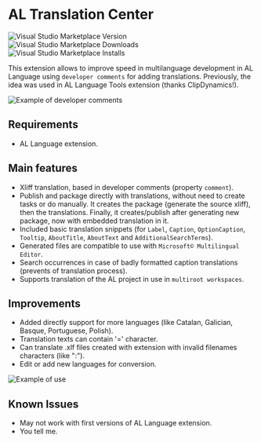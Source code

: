 
# AL Translation Center

![Visual Studio Marketplace Version](https://img.shields.io/visual-studio-marketplace/v/daniel-nt.al-translation-center.svg) ![Visual Studio Marketplace Downloads](https://img.shields.io/visual-studio-marketplace/d/daniel-nt.al-translation-center.svg) ![Visual Studio Marketplace Installs](https://img.shields.io/visual-studio-marketplace/i/daniel-nt.al-translation-center.svg)

This extension allows to improve speed in multilanguage development in AL Language using `developer comments` for adding translations. Previously, the idea was used in AL Language Tools extension (thanks ClipDynamics!).

![Example of developer comments](https://i.ibb.co/ZTbGhC2/example-Label.png)

## Requirements
- AL Language extension.

## Main features
- Xliff translation, based in developer comments (property `comment`).
- Publish and package directly with translations, without need to create tasks or do manually. It creates the package (generate the source xliff), then the translations. Finally, it creates/publish after generating new package, now with embedded translation in it.
- Included basic translation snippets (for `Label`, `Caption`, `OptionCaption`, `Tooltip`, `AboutTitle`, `AboutText` and `AdditionalSearchTerms`).
- Generated files are compatible to use with `Microsoft© Multilingual Editor`.
- Search occurrences in case of badly formatted caption translations (prevents of translation process).
- Supports translation of the AL project in use in `multiroot workspaces`.

## Improvements
- Added directly support for more languages (like Catalan, Galician, Basque, Portuguese, Polish).
- Translation texts can contain '=' character.
- Can translate .xlf files created with extension with invalid filenames characters (like ":").
- Edit or add new languages for conversion.

![Example of use](https://i.ibb.co/Z6zTc7W/example-Customization.png)

## Known Issues
- May not work with first versions of AL Language extension.
- You tell me.
